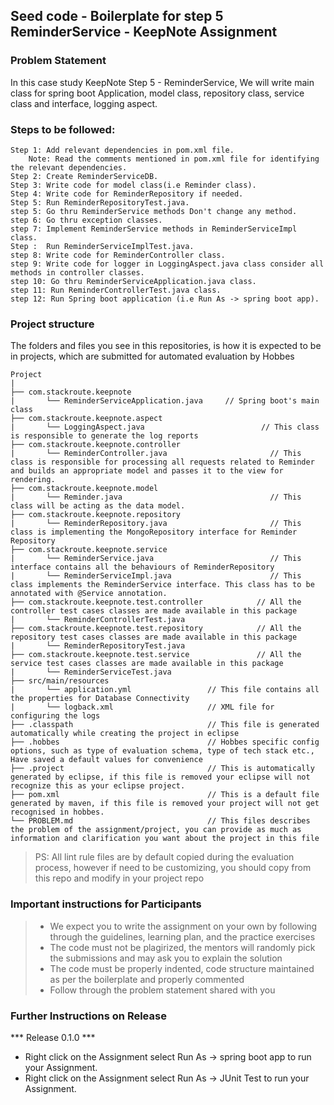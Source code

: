 ## Seed code - Boilerplate for step 5 ReminderService - KeepNote Assignment

### Problem Statement

In this case study KeepNote Step 5 - ReminderService, We will write main class for spring boot Application, model class, repository class, service class and interface, logging aspect.

### Steps to be followed:

    Step 1: Add relevant dependencies in pom.xml file. 
        Note: Read the comments mentioned in pom.xml file for identifying the relevant dependencies.
    Step 2: Create ReminderServiceDB.
    Step 3: Write code for model class(i.e Reminder class).
    Step 4: Write code for ReminderRepository if needed.
    Step 5: Run ReminderRepositoryTest.java. 
    step 5: Go thru ReminderService methods Don't change any method.
    step 6: Go thru exception classes.
    step 7: Implement ReminderService methods in ReminderServiceImpl class.
    Step :  Run ReminderServiceImplTest.java.
    step 8: Write code for ReminderController class.
    step 9: Write code for logger in LoggingAspect.java class consider all methods in controller classes.
    step 10: Go thru ReminderServiceApplication.java class.
    step 11: Run ReminderControllerTest.java class.
    step 12: Run Spring boot application (i.e Run As -> spring boot app).


### Project structure

The folders and files you see in this repositories, is how it is expected to be in projects, which are submitted for automated evaluation by Hobbes

    Project
	|
	├── com.stackroute.keepnote
	|	    └── ReminderServiceApplication.java     // Spring boot's main class
	├── com.stackroute.keepnote.aspect
	|	    └── LoggingAspect.java                          // This class is responsible to generate the log reports
	├── com.stackroute.keepnote.controller
	|		└── ReminderController.java                       // This class is responsible for processing all requests related to Reminder and builds an appropriate model and passes it to the view for rendering.
	├── com.stackroute.keepnote.model
	|		└── Reminder.java                                 // This class will be acting as the data model.
	├── com.stackroute.keepnote.repository
	|		└── ReminderRepository.java                       // This class is implementing the MongoRepository interface for Reminder Repository
	├── com.stackroute.keepnote.service
	|		└── ReminderService.java                          // This interface contains all the behaviours of ReminderRepository
	|		└── ReminderServiceImpl.java                      // This class implements the ReminderService interface. This class has to be annotated with @Service annotation.
	├── com.stackroute.keepnote.test.controller            // All the controller test cases classes are made available in this package
	|		└── ReminderControllerTest.java
	├── com.stackroute.keepnote.test.repository            // All the repository test cases classes are made available in this package
	|		└── ReminderRepositoryTest.java
	├── com.stackroute.keepnote.test.service               // All the service test cases classes are made available in this package
	|		└── ReminderServiceTest.java
	├── src/main/resources
	|		└── application.yml                 // This file contains all the properties for Database Connectivity
	|		└── logback.xml                     // XML file for configuring the logs
	├── .classpath			                    // This file is generated automatically while creating the project in eclipse
	├── .hobbes   			                    // Hobbes specific config options, such as type of evaluation schema, type of tech stack etc., Have saved a default values for convenience
	├── .project			                    // This is automatically generated by eclipse, if this file is removed your eclipse will not recognize this as your eclipse project. 
	├── pom.xml 			                    // This is a default file generated by maven, if this file is removed your project will not get recognised in hobbes.
	└── PROBLEM.md  		                    // This files describes the problem of the assignment/project, you can provide as much as information and clarification you want about the project in this file

> PS: All lint rule files are by default copied during the evaluation process, however if need to be customizing, you should copy from this repo and modify in your project repo

### Important instructions for Participants
> - We expect you to write the assignment on your own by following through the guidelines, learning plan, and the practice exercises
> - The code must not be plagirized, the mentors will randomly pick the submissions and may ask you to explain the solution
> - The code must be properly indented, code structure maintained as per the boilerplate and properly commented
> - Follow through the problem statement shared with you

### Further Instructions on Release

*** Release 0.1.0 ***

- Right click on the Assignment select Run As -> spring boot app to run your Assignment.
- Right click on the Assignment select Run As -> JUnit Test to run your Assignment.